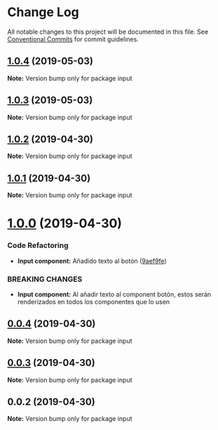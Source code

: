 # Change Log

All notable changes to this project will be documented in this file.
See [Conventional Commits](https://conventionalcommits.org) for commit guidelines.

## [1.0.4](https://github.com/Coolpix/lerna-example/compare/input@1.0.0...input@1.0.4) (2019-05-03)

**Note:** Version bump only for package input





## [1.0.3](https://github.com/Coolpix/lerna-example/compare/input@1.0.0...input@1.0.3) (2019-05-03)

**Note:** Version bump only for package input





## [1.0.2](https://github.com/Coolpix/lerna-example/compare/input@1.0.0...input@1.0.2) (2019-04-30)

**Note:** Version bump only for package input





## [1.0.1](https://github.com/Coolpix/lerna-example/compare/input@1.0.0...input@1.0.1) (2019-04-30)

**Note:** Version bump only for package input





# [1.0.0](https://github.com/Coolpix/lerna-example/compare/input@0.0.4...input@1.0.0) (2019-04-30)


### Code Refactoring

* **Input component:** Añadido texto al botón ([9aef9fe](https://github.com/Coolpix/lerna-example/commit/9aef9fe))


### BREAKING CHANGES

* **Input component:** Al añadir texto al component botón, estos serán renderizados en todos los
componentes que lo usen





## [0.0.4](https://github.com/Coolpix/lerna-example/compare/input@0.0.3...input@0.0.4) (2019-04-30)

**Note:** Version bump only for package input





## [0.0.3](https://github.com/Coolpix/lerna-example/compare/input@0.0.2...input@0.0.3) (2019-04-30)

**Note:** Version bump only for package input





## 0.0.2 (2019-04-30)

**Note:** Version bump only for package input
